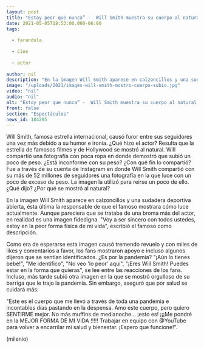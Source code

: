 ```yaml
---
layout: post
title: "Estoy peor que nunca” -  Will Smith muestra su cuerpo al natural; subió de peso durante pandemia"
date: 2021-05-05T18:53:00.000-06:00
tags:
  
  - farandula
  
  - Cine
  
  - actor
  
author: nil
description: "En la imagen Will Smith aparece en calzoncillos y una sudadera deportiva abierta, ésta última la responsable de que el famoso mostrara cómo luce actualmente."
image: "/uploads/2021/images-will-smith-mostro-cuerpo-subio.jpg"
video: "nil"
audio: "nil"
alt: "Estoy peor que nunca” -  Will Smith muestra su cuerpo al natural; subió de peso durante pandemia"
front: false
section: "Espectáculos"
news_id: 184295
---
```


Will Smith, famosa estrella internacional, causó furor entre sus seguidores una vez más debido a su humor e ironía. ¿Qué hizo el actor? Resulta que la estrella de famosos filmes y de Hollywood se mostró al natural. Will compartió una fotografía con poca ropa en donde demostró que subió un poco de peso. ¿Está inconforme con su peso? ¿Con qué fin lo compartió? Fue a través de su cuenta de Instagram en donde Will Smith compartió con su más de 52 millones de seguidores una fotografía en la que luce con un poco de exceso de peso. La imagen la utilizó para reírse un poco de ello. ¿Qué dijo? ¿Por qué se mostró al natural? 

En la imagen Will Smith aparece en calzoncillos y una sudadera deportiva abierta, ésta última la responsable de que el famoso mostrara cómo luce actualmente. Aunque pareciera que se trataba de una broma más del actor, en realidad es una imagen fidedigna. "Voy a ser sincero con todos ustedes, estoy en la peor forma física de mi vida", escribió el famoso como descripción. 

Como era de esperarse esta imagen causó tremendo revuelo y con miles de likes y comentarios a favor, los fans mostraron apoyo e incluso algunos dijeron que se sentían identificados. ¿Es por la pandemia? "¡Aún lo tienes bebé!", "Me identifico", "No veo 'lo peor' aquí", "¡Eres Will Smith! Puedes estar en la forma que quieras", se lee entre las reacciones de los fans.​Incluso, más tarde subió otra imagen en la que se mostró orgulloso de su barriga que le trajo la pandemia. Sin embargo, aseguró que por salud se cuidará más: 

"Este es el cuerpo que me llevó a través de toda una pandemia e incontables días pastando en la despensa. Amo este cuerpo, pero quiero SENTIRME mejor. No más muffins de medianoche… ¡esto es! ¡¡¡Me pondré en la MEJOR FORMA DE MI VIDA !!!!! Trabajar en equipo con @YouTube para volver a encarrilar mi salud y bienestar. ¡Espero que funcione!". 

(milenio)